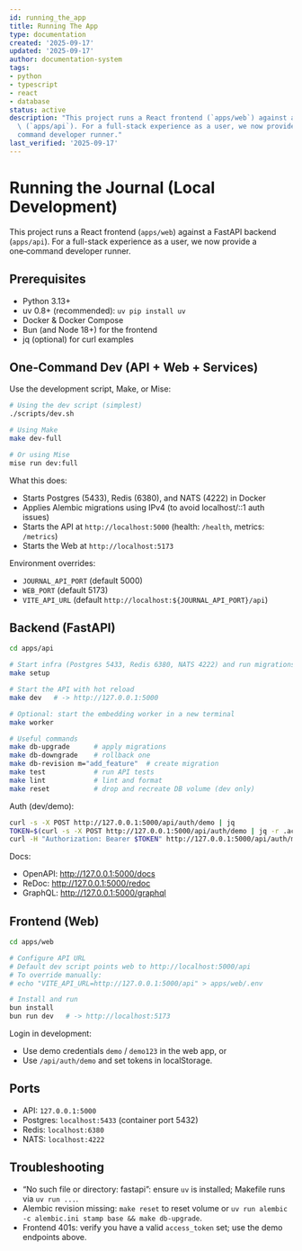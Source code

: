 ```yaml
---
id: running_the_app
title: Running The App
type: documentation
created: '2025-09-17'
updated: '2025-09-17'
author: documentation-system
tags:
- python
- typescript
- react
- database
status: active
description: "This project runs a React frontend (`apps/web`) against a FastAPI backend\
  \ (`apps/api`). For a full-stack experience as a user, we now provide a one\u2011\
  command developer runner."
last_verified: '2025-09-17'
---
```


# Running the Journal (Local Development)

This project runs a React frontend (`apps/web`) against a FastAPI backend (`apps/api`). For a full-stack experience as a user, we now provide a one‑command developer runner.

## Prerequisites

- Python 3.13+
- uv 0.8+ (recommended): `uv pip install uv`
- Docker & Docker Compose
- Bun (and Node 18+) for the frontend
- jq (optional) for curl examples

## One‑Command Dev (API + Web + Services)

Use the development script, Make, or Mise:

```bash
# Using the dev script (simplest)
./scripts/dev.sh

# Using Make
make dev-full

# Or using Mise
mise run dev:full
```

What this does:

- Starts Postgres (5433), Redis (6380), and NATS (4222) in Docker
- Applies Alembic migrations using IPv4 (to avoid localhost/::1 auth issues)
- Starts the API at `http://localhost:5000` (health: `/health`, metrics: `/metrics`)
- Starts the Web at `http://localhost:5173`

Environment overrides:

- `JOURNAL_API_PORT` (default 5000)
- `WEB_PORT` (default 5173)
- `VITE_API_URL` (default `http://localhost:${JOURNAL_API_PORT}/api`)

## Backend (FastAPI)

```bash
cd apps/api

# Start infra (Postgres 5433, Redis 6380, NATS 4222) and run migrations
make setup

# Start the API with hot reload
make dev   # -> http://127.0.0.1:5000

# Optional: start the embedding worker in a new terminal
make worker

# Useful commands
make db-upgrade      # apply migrations
make db-downgrade    # rollback one
make db-revision m="add_feature"  # create migration
make test            # run API tests
make lint            # lint and format
make reset           # drop and recreate DB volume (dev only)
```

Auth (dev/demo):

```bash
curl -s -X POST http://127.0.0.1:5000/api/auth/demo | jq
TOKEN=$(curl -s -X POST http://127.0.0.1:5000/api/auth/demo | jq -r .access_token)
curl -H "Authorization: Bearer $TOKEN" http://127.0.0.1:5000/api/auth/me | jq
```

Docs:

- OpenAPI: <http://127.0.0.1:5000/docs>
- ReDoc: <http://127.0.0.1:5000/redoc>
- GraphQL: <http://127.0.0.1:5000/graphql>

## Frontend (Web)

```bash
cd apps/web

# Configure API URL
# Default dev script points web to http://localhost:5000/api
# To override manually:
# echo "VITE_API_URL=http://127.0.0.1:5000/api" > apps/web/.env

# Install and run
bun install
bun run dev   # -> http://localhost:5173
```

Login in development:

- Use demo credentials `demo` / `demo123` in the web app, or
- Use `/api/auth/demo` and set tokens in localStorage.

## Ports

- API: `127.0.0.1:5000`
- Postgres: `localhost:5433` (container port 5432)
- Redis: `localhost:6380`
- NATS: `localhost:4222`

## Troubleshooting

- “No such file or directory: fastapi”: ensure `uv` is installed; Makefile runs via `uv run ...`.
- Alembic revision missing: `make reset` to reset volume or `uv run alembic -c alembic.ini stamp base && make db-upgrade`.
- Frontend 401s: verify you have a valid `access_token` set; use the demo endpoints above.
